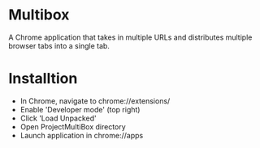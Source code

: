 # Multibox

A Chrome application that takes in multiple URLs and distributes multiple browser tabs into a single tab.

# Installtion
- In Chrome, navigate to chrome://extensions/
- Enable 'Developer mode' (top right)
- Click 'Load Unpacked'
- Open ProjectMultiBox directory
- Launch application in chrome://apps
